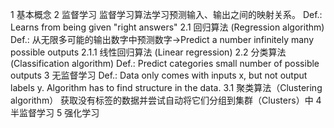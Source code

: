 1 基本概念
2 监督学习
监督学习算法学习预测输入、输出之间的映射关系。
Def.: Learns from being given "right answers"
2.1 回归算法 (Regression algorithm)
Def.: 从无限多可能的输出数字中预测数字→Predict a number infinitely many possible outputs
2.1.1 线性回归算法 (Linear regression)
2.2 分类算法 (Classification algorithm)
Def.: Predict categories small number of possible outputs
3 无监督学习
Def.: Data only comes with inputs x, but not output labels y. Algorithm has to find structure in the data.
3.1 聚类算法（Clustering algorithm）
获取没有标签的数据并尝试自动将它们分组到集群（Clusters）中
4 半监督学习
5 强化学习